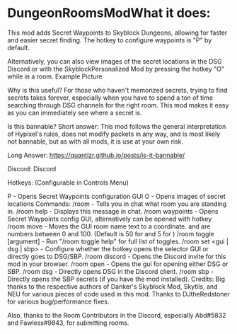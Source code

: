 # DungeonRoomsModWhat it does:
This mod adds Secret Waypoints to Skyblock Dungeons, allowing for faster and easier secret finding. The hotkey to configure waypoints is "P" by default.

Alternatively, you can also view images of the secret locations in the DSG Discord or with the SkyblockPersonalized Mod by pressing the hotkey "O" while in a room. Example Picture

Why is this useful?
For those who haven't memorized secrets, trying to find secrets takes forever, especially when you have to spend a ton of time searching through DSG channels for the right room. This mod makes it easy as you can immediately see where a secret is.

Is this bannable?
Short answer: This mod follows the general interpretation of Hypixel's rules, does not modify packets in any way, and is most likely not bannable, but as with all mods, it is use at your own risk.

Long Answer: https://quantizr.github.io/posts/is-it-bannable/

Discord:
Discord

Hotkeys:
(Configurable in Controls Menu)

P - Opens Secret Waypoints configuration GUI
O - Opens images of secret locations
Commands:
/room - Tells you in chat what room you are standing in.
/room help - Displays this message in chat.
/room waypoints - Opens Secret Waypoints config GUI, alternatively can be opened with hotkey
/room move <x> <y> - Moves the GUI room name text to a coordinate. and are numbers between 0 and 100. (Default is 50 for <x> and 5 for <y>)
/room toggle [argument] - Run "/room toggle help" for full list of toggles.
/room set <gui | dsg | sbp> - Configure whether the hotkey opens the selector GUI or directly goes to DSG/SBP.
/room discord - Opens the Discord invite for this mod in your browser.
/room open - Opens the gui for opening either DSG or SBP.
/room dsg - Directly opens DSG in the Discord client.
/room sbp - Directly opens the SBP secrets (if you have the mod installed).
Credits:
Big thanks to the respective authors of Danker's Skyblock Mod, Skytils, and NEU for various pieces of code used in this mod. Thanks to DJtheRedstoner for various bug/performance fixes.

Also, thanks to the Room Contributors in the Discord, especially Abd#5832 and Fawless#9843, for submitting rooms.
